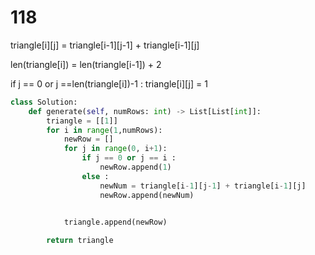 # 118

triangle[i][j] = triangle[i-1][j-1] + triangle[i-1][j]

len(triangle[i]) = len(triangle[i-1]) + 2

if j == 0 or j ==len(triangle[i])-1 : triangle[i][j] = 1

```py
class Solution:
    def generate(self, numRows: int) -> List[List[int]]:
        triangle = [[1]]
        for i in range(1,numRows):
            newRow = []
            for j in range(0, i+1):
                if j == 0 or j == i :
                    newRow.append(1)
                else :
                    newNum = triangle[i-1][j-1] + triangle[i-1][j]
                    newRow.append(newNum)


            triangle.append(newRow)
        
        return triangle
```
